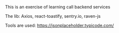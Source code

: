 This is an exercise of learning call backend services

The lib: Axios, react-toastify, sentry.io, raven-js

Tools are used: https://jsonplaceholder.typicode.com/